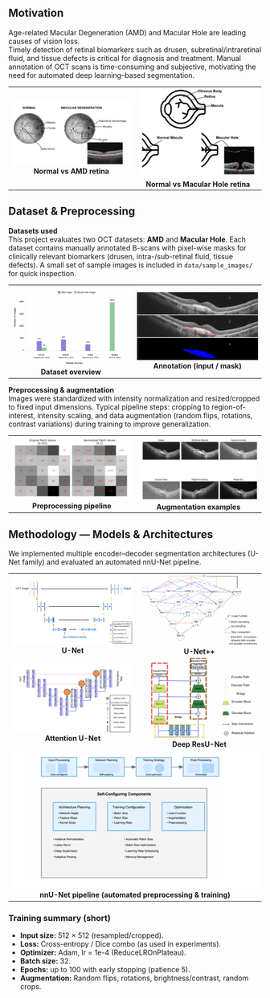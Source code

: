 ## Motivation

Age-related Macular Degeneration (AMD) and Macular Hole are leading causes of vision loss.  
Timely detection of retinal biomarkers such as drusen, subretinal/intraretinal fluid, and tissue defects is critical for diagnosis and treatment. Manual annotation of OCT scans is time-consuming and subjective, motivating the need for automated deep learning–based segmentation.

<div>
  <table>
    <tr>
      <td align="center">
        <img src="figures/motivation/amd.png" alt="Normal vs AMD retina" width="400"/><br>
        <b>Normal vs AMD retina</b>
      </td>
      <td align="center">
        <img src="figures/motivation/Macular_hole.png" alt="Normal vs Macular Hole retina" width="400"/><br>
        <b>Normal vs Macular Hole retina</b>
      </td>
    </tr>
  </table>
</div>

## Dataset & Preprocessing

**Datasets used**  
This project evaluates two OCT datasets: **AMD** and **Macular Hole**. Each dataset contains manually annotated B-scans with pixel-wise masks for clinically relevant biomarkers (drusen, intra-/sub-retinal fluid, tissue defects). A small set of sample images is included in `data/sample_images/` for quick inspection.

<div>
  <table>
    <tr>
      <td align="center">
        <img src="figures/dataset/dataset_dist.png" alt="Dataset overview" width="420"/><br>
        <b>Dataset overview</b>
      </td>
      <td align="center">
        <img src="figures/dataset/merged_annotation.png" alt="Annotation example" width="420"/><br>
        <b>Annotation (input / mask)</b>
      </td>
    </tr>
  </table>
</div>

**Preprocessing & augmentation**  
Images were standardized with intensity normalization and resized/cropped to fixed input dimensions. Typical pipeline steps: cropping to region-of-interest, intensity scaling, and data augmentation (random flips, rotations, contrast variations) during training to improve generalization.

<div>
  <table>
    <tr>
      <td align="center">
        <img src="figures/preprocessing/preprocessing_steps.png" alt="Preprocessing" width="420"/><br>
        <b>Preprocessing pipeline</b>
      </td>
      <td align="center">
        <img src="figures/preprocessing/augmentation_examples.png" alt="Augmentation examples" width="420"/><br>
        <b>Augmentation examples</b>
      </td>
    </tr>
  </table>
</div>

## Methodology — Models & Architectures

We implemented multiple encoder–decoder segmentation architectures (U-Net family) and evaluated an automated nnU-Net pipeline.

<div>
  <table>
    <tr>
      <td align="center">
        <img src="figures/models/u-net.png" alt="U-Net" width="380"/><br>
        <b>U-Net</b>
      </td>
      <td align="center">
        <img src="figures/models/unetpp.png" alt="U-Net++" width="380"/><br>
        <b>U-Net++</b>
      </td>
    </tr>
    <tr>
      <td align="center">
        <img src="figures/models/attention_unet.png" alt="Attention U-Net" width="380"/><br>
        <b>Attention U-Net</b>
      </td>
      <td align="center">
        <img src="figures/models/Deep_Res.png" alt="Deep ResU-Net" width="380"/><br>
        <b>Deep ResU-Net</b>
      </td>
    </tr>
    <tr>
      <td colspan="2" align="center">
        <img src="figures/models/nnUnet.png" alt="nnU-Net pipeline" width="760"/><br>
        <b>nnU-Net pipeline (automated preprocessing & training)</b>
      </td>
    </tr>
  </table>
</div>

### Training summary (short)
- **Input size:** 512 × 512 (resampled/cropped).  
- **Loss:** Cross-entropy / Dice combo (as used in experiments).  
- **Optimizer:** Adam, lr = 1e-4 (ReduceLROnPlateau).  
- **Batch size:** 32.  
- **Epochs:** up to 100 with early stopping (patience 5).  
- **Augmentation:** Random flips, rotations, brightness/contrast, random crops.  


